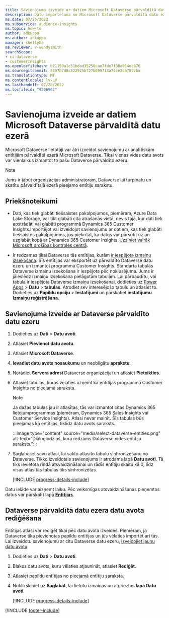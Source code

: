 ```yaml
---
title: Savienojuma izveide ar datiem Microsoft Dataverse pārvaldītā datu ezerā
description: Datu importēšana no Microsoft Dataverse pārvaldītā datu ezera.
ms.date: 07/26/2022
ms.subservice: audience-insights
ms.topic: how-to
author: adkuppa
ms.author: adkuppa
manager: shellyha
ms.reviewer: v-wendysmith
searchScope:
- ci-dataverse
- customerInsights
ms.openlocfilehash: b21150a1c51bdad35250cae7fde7f38a014ec876
ms.sourcegitcommit: 5807b7d8c822925b727b099713a74ce2cb7897ba
ms.translationtype: MT
ms.contentlocale: lv-LV
ms.lasthandoff: 07/28/2022
ms.locfileid: "9206962"
---
```

# <a name="connect-to-data-in-a-microsoft-dataverse-managed-data-lake"></a>Savienojuma izveide ar datiem Microsoft Dataverse pārvaldītā datu ezerā

Microsoft Dataverse lietotāji var ātri izveidot savienojumu ar analītiskām entītijām pārvaldītā ezerā Microsoft Dataverse. Tikai vienas vides datu avots var vienlaikus izmantot to pašu Dataverse pārvaldīto ezeru.

> [!NOTE]
> Jums ir jābūt organizācijas administratoram, Dataverse lai turpinātu un skatītu pārvaldītajā ezerā pieejamo entītiju sarakstu.

## <a name="prerequisites"></a>Priekšnoteikumi

- Dati, kas tiek glabāti tiešsaistes pakalpojumos, piemēram, Azure Data Lake Storage, var tikt glabāti citā atrašanās vietā, nevis tajā, kur dati tiek apstrādāti vai glabāti programmā Dynamics 365 Customer Insights.Importējot vai izveidojot savienojumu ar datiem, kas tiek glabāti tiešsaistes pakalpojumos, jūs piekrītat, ka datus var pārsūtīt uz un uzglabāt kopā ar Dynamics 365 Customer Insights. [Uzziniet vairāk Microsoft drošības kontroles centrā](https://www.microsoft.com/trust-center).

- Ir redzamas tikai Dataverse tās entītijas, kurām [ir iespējota izmaiņu izsekošana](/power-platform/admin/enable-change-tracking-control-data-synchronization). Šīs entītijas var eksportēt uz pārvaldīto Dataverse datu ezeru un izmantot programmā Customer Insights. Standarta tabulās Dataverse izmaiņu izsekošana ir iespējota pēc noklusējuma. Jums ir jāieslēdz izmaiņu izsekošana pielāgotām tabulām. Lai pārbaudītu, vai tabula ir iespējota Dataverse izmaiņu izsekošanai, dodieties uz [Power Apps](https://make.powerapps.com) > **Datu** > **tabulas**. Atrodiet sev interesējošo tabulu un atlasiet to. Dodieties uz **Papildu opciju** > **Iestatījumi** un pārskatiet **iestatījumu Izmaiņu reģistrēšana**.

## <a name="connect-to-a-dataverse-managed-lake"></a>Savienojuma izveide ar Dataverse pārvaldīto datu ezeru

1. Dodieties uz **Dati** > **Datu avoti**.

1. Atlasiet **Pievienot datu avotu**.

1. Atlasiet **Microsoft Dataverse**.

1. **Ievadiet datu avots nosaukumu** un neobligātu **aprakstu**.

1. Norādiet **Servera adresi** Dataverse organizācijai un atlasiet **Pieteikties**.

1. Atlasiet tabulas, kuras vēlaties uzņemt kā entītijas programmā Customer Insights no pieejamā saraksta.

   > [!NOTE]
   > Ja dažas tabulas jau ir atlasītas, tās var izmantot citas Dynamics 365 lietojumprogrammas (piemēram, Dynamics 365 Sales Insights vai Customer Service Insights). Atlasi nevar mainīt. Šīs tabulas būs pieejamas kā entītijas, tiklīdz datu avots saraksts.

    :::image type="content" source="media/select-dataverse-entities.png" alt-text="Dialoglodziņš, kurā redzams Dataverse vides entītiju saraksts.":::

1. Saglabājiet savu atlasi, lai sāktu atlasīto tabulu sinhronizēšanu no Dataverse. Tikko izveidotais savienojums ir atrodams lapā **Datu avoti**. Tā tiks ievietota rindā atsvaidzināšanai un rādīs entītiju skaitu kā 0, līdz visas atlasītās tabulas tiks sinhronizētas.

   [!INCLUDE [progress-details-include](includes/progress-details-pane.md)]

Datu ielāde var aizņemt laiku. Pēc veiksmīgas atsvaidzināšanas pieņemtos datus var pārskatīt lapā [**Entītijas**](entities.md).

## <a name="edit-a-dataverse-managed-lake-data-source"></a>Dataverse pārvaldītā datu ezera datu avota rediģēšana

Entītijas atlasi var rediģēt tikai pēc datu avota izveides. Piemēram, ja Dataverse tika pievienotas papildu entītijas un jūs vēlaties importēt arī tās.
Lai izveidotu savienojumu ar citu Dataverse datu ezeru, [izveidojiet jaunu datu avotu](#connect-to-a-dataverse-managed-lake).

1. Dodieties uz **Dati** > **Datu avoti**.

1. Blakus datu avots, kuru vēlaties atjaunināt, atlasiet **Rediģēt**.

1. Atlasiet papildu entītijas no pieejamā entītiju saraksta.

1. Noklikšķiniet uz **Saglabāt**, lai lietotu izmaiņas un atgrieztos **lapā Datu avoti**.

   [!INCLUDE [progress-details-include](includes/progress-details-pane.md)]

[!INCLUDE [footer-include](includes/footer-banner.md)]
